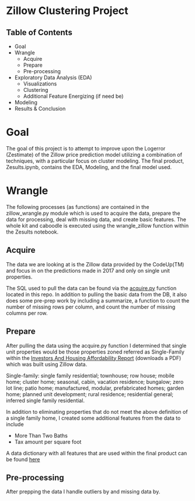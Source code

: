 # Zillow Clustering Project
## Table of Contents
- Goal
- Wrangle
  - Acquire
  - Prepare
  - Pre-processing
- Exploratory Data Analysis (EDA)
  - Visualizations
  - Clustering
  - Additional Feature Energizing (if need be)
- Modeling 
- Results & Conclusion

# Goal
The goal of this project is to attempt to improve upon the Logerror (Zestimate) of the Zillow price prediction model utilizing a combination of techniques, with a particular focus on cluster modeling. The final product, Zesults.ipynb, contains the EDA, Modeling, and the final model used. 

# Wrangle
The following processes (as functions) are contained in the zillow_wrangle.py module which is used to acquire the data, prepare the data for processing, deal with missing data, and create basic features. The whole kit and caboodle is executed using the wrangle_zillow function within the Zesults notebook.

## Acquire
The data we are looking at is the Zillow data provided by the CodeUp(TM) and focus in on the predictions made in 2017 and only on single unit properties. 

The SQL used to pull the data can be found via the [acquire.py]() function located in this repo. In addition to pulling the basic data from the DB, it also does some pre-prep work by including a summarize, a function to count the number of missing rows per column, and count the number of missing columns per row.

## Prepare
After pulling the data using the acquire.py function I determined that single unit properties would be those properties zoned referred as Single-Family within the [Investors And Housing Affordability Report](https://www.aeaweb.org/conference/2020/preliminary/paper/ndkr58Tk) (downloads a PDF) which was built using Zillow data. 

>>> 
Single-family: single family residential; townhouse; row house; mobile home; cluster home; seasonal, cabin, vacation residence; bungalow; zero lot line; patio home; manufactured, modular, prefabricated homes; garden home; planned unit development; rural residence; residential general; inferred single family residential.
>>>

In addition to eliminating properties that do not meet the above definition of a single family home, I created some additional features from the data to include
- More Than Two Baths 
- Tax amount per square foot 

A data dictionary with all features that are used within the final product can be found [here]()

## Pre-processing
After prepping the data I handle outliers by and missing data by. 